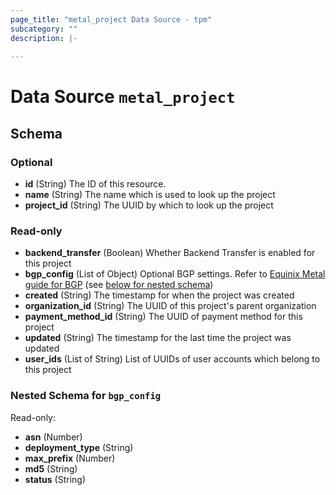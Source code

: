 ```yaml
---
page_title: "metal_project Data Source - tpm"
subcategory: ""
description: |-
  
---
```


# Data Source `metal_project`





## Schema

### Optional

- **id** (String) The ID of this resource.
- **name** (String) The name which is used to look up the project
- **project_id** (String) The UUID by which to look up the project

### Read-only

- **backend_transfer** (Boolean) Whether Backend Transfer is enabled for this project
- **bgp_config** (List of Object) Optional BGP settings. Refer to [Equinix Metal guide for BGP](https://metal.equinix.com/developers/docs/networking/local-global-bgp/) (see [below for nested schema](#nestedatt--bgp_config))
- **created** (String) The timestamp for when the project was created
- **organization_id** (String) The UUID of this project's parent organization
- **payment_method_id** (String) The UUID of payment method for this project
- **updated** (String) The timestamp for the last time the project was updated
- **user_ids** (List of String) List of UUIDs of user accounts which belong to this project

<a id="nestedatt--bgp_config"></a>
### Nested Schema for `bgp_config`

Read-only:

- **asn** (Number)
- **deployment_type** (String)
- **max_prefix** (Number)
- **md5** (String)
- **status** (String)


